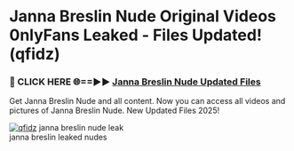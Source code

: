 # Janna Breslin Nude Original Videos 0nlyFans Leaked - Files Updated! (qfidz)

<h3>🔴 CLICK HERE 🌐==►► <a href="https://tinyurl.com/5h6xmrr3" rel="nofollow">Janna Breslin Nude Updated Files</a></h3>

Get Janna Breslin Nude and all content. Now you can access all videos and pictures of Janna Breslin Nude. New Updated Files 2025!

[![qfidz](https://i.imgur.com/KVD873Z.gif)](https://tinyurl.com/5h6xmrr3)
janna breslin nude leak<br>
janna breslin leaked nudes